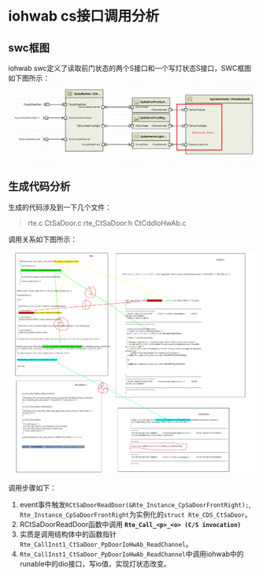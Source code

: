 # iohwab cs接口调用分析
## swc框图

iohwab swc定义了读取前门状态的两个S接口和一个写灯状态S接口，SWC框图如下图所示：
![](https://raw.githubusercontent.com/hanojiang/picgo_pic_bed/master/pic/iohwab_swc.PNG)

## 生成代码分析
生成的代码涉及到一下几个文件：
> rte.c
> CtSaDoor.c
> rte_CtSaDoor.h
> CtCddIoHwAb.c

调用关系如下图所示：

![](https://raw.githubusercontent.com/hanojiang/picgo_pic_bed/master/pic/iohwab_trace.PNG)

调用步骤如下：

1. event事件触发`RCtSaDoorReadDoor(&Rte_Instance_CpSaDoorFrontRight);`, `Rte_Instance_CpSaDoorFrontRight`为实例化的`struct Rte_CDS_CtSaDoor`。
2. RCtSaDoorReadDoor函数中调用 **`Rte_Call_<p>_<o> (C/S invocation)`**
3. 实质是调用结构体中的函数指针 `Rte_CallInst1_CtSaDoor_PpDoorIoHwAb_ReadChannel`。
4. `Rte_CallInst1_CtSaDoor_PpDoorIoHwAb_ReadChannel`中调用iohwab中的runable中的dio接口，写io值，实现灯状态改变。